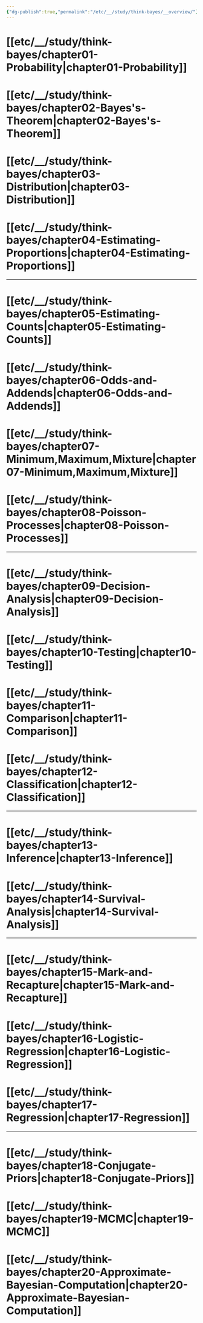 ```yaml
---
{"dg-publish":true,"permalink":"/etc/__/study/think-bayes/__overview/"}
---
```



# [[etc/__/study/think-bayes/chapter01-Probability\|chapter01-Probability]]
# [[etc/__/study/think-bayes/chapter02-Bayes's-Theorem\|chapter02-Bayes's-Theorem]]
# [[etc/__/study/think-bayes/chapter03-Distribution\|chapter03-Distribution]]
# [[etc/__/study/think-bayes/chapter04-Estimating-Proportions\|chapter04-Estimating-Proportions]]

---

# [[etc/__/study/think-bayes/chapter05-Estimating-Counts\|chapter05-Estimating-Counts]]
# [[etc/__/study/think-bayes/chapter06-Odds-and-Addends\|chapter06-Odds-and-Addends]]
# [[etc/__/study/think-bayes/chapter07-Minimum,Maximum,Mixture\|chapter07-Minimum,Maximum,Mixture]]
# [[etc/__/study/think-bayes/chapter08-Poisson-Processes\|chapter08-Poisson-Processes]]

---

# [[etc/__/study/think-bayes/chapter09-Decision-Analysis\|chapter09-Decision-Analysis]]
# [[etc/__/study/think-bayes/chapter10-Testing\|chapter10-Testing]]
# [[etc/__/study/think-bayes/chapter11-Comparison\|chapter11-Comparison]]
# [[etc/__/study/think-bayes/chapter12-Classification\|chapter12-Classification]]

---

# [[etc/__/study/think-bayes/chapter13-Inference\|chapter13-Inference]]
# [[etc/__/study/think-bayes/chapter14-Survival-Analysis\|chapter14-Survival-Analysis]]

---

# [[etc/__/study/think-bayes/chapter15-Mark-and-Recapture\|chapter15-Mark-and-Recapture]]
# [[etc/__/study/think-bayes/chapter16-Logistic-Regression\|chapter16-Logistic-Regression]]
# [[etc/__/study/think-bayes/chapter17-Regression\|chapter17-Regression]]

---

# [[etc/__/study/think-bayes/chapter18-Conjugate-Priors\|chapter18-Conjugate-Priors]]
# [[etc/__/study/think-bayes/chapter19-MCMC\|chapter19-MCMC]]
# [[etc/__/study/think-bayes/chapter20-Approximate-Bayesian-Computation\|chapter20-Approximate-Bayesian-Computation]]